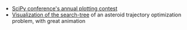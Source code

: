 * [SciPy conference's annual plotting contest](http://scipy2016.scipy.org/ehome/146062/332971/)
* [Visualization of the search-tree](http://gregj.net/JHEPC/) of an asteroid trajectory optimization problem, with great animation
